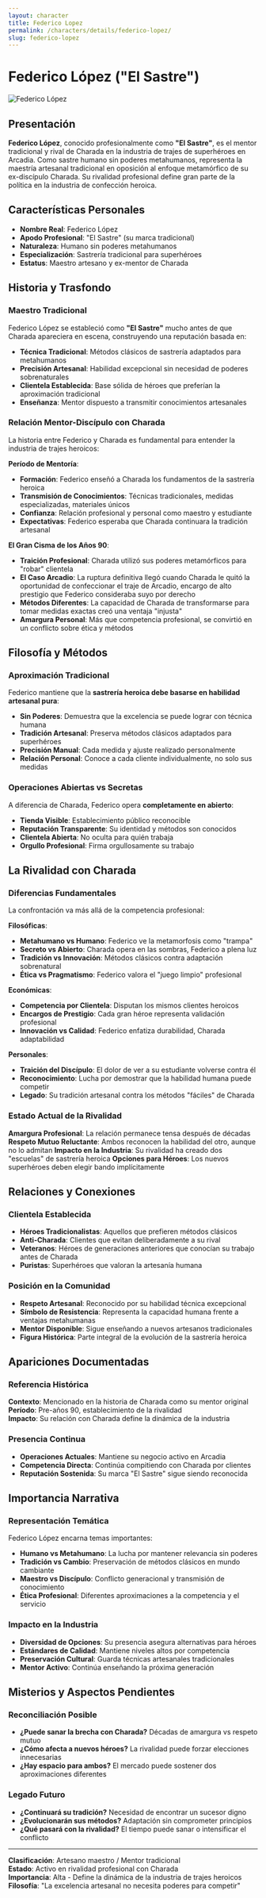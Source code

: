 ```yaml
---
layout: character
title: Federico Lopez
permalink: /characters/details/federico-lopez/
slug: federico-lopez
---
```


# Federico López ("El Sastre")

<div class="character-photo">
  <img src="{{ site.baseurl }}/assets/img/characters/federico-lopez.png" alt="Federico López" />
</div>

## Presentación
**Federico López**, conocido profesionalmente como **"El Sastre"**, es el mentor tradicional y rival de Charada en la industria de trajes de superhéroes en Arcadia. Como sastre humano sin poderes metahumanos, representa la maestría artesanal tradicional en oposición al enfoque metamórfico de su ex-discípulo Charada. Su rivalidad profesional define gran parte de la política en la industria de confección heroica.

## Características Personales
- **Nombre Real**: Federico López
- **Apodo Profesional**: "El Sastre" (su marca tradicional)
- **Naturaleza**: Humano sin poderes metahumanos
- **Especialización**: Sastrería tradicional para superhéroes
- **Estatus**: Maestro artesano y ex-mentor de Charada

## Historia y Trasfondo

### Maestro Tradicional
Federico López se estableció como **"El Sastre"** mucho antes de que Charada apareciera en escena, construyendo una reputación basada en:
- **Técnica Tradicional**: Métodos clásicos de sastrería adaptados para metahumanos
- **Precisión Artesanal**: Habilidad excepcional sin necesidad de poderes sobrenaturales
- **Clientela Establecida**: Base sólida de héroes que preferían la aproximación tradicional
- **Enseñanza**: Mentor dispuesto a transmitir conocimientos artesanales

### Relación Mentor-Discípulo con Charada
La historia entre Federico y Charada es fundamental para entender la industria de trajes heroicos:

**Período de Mentoría**:
- **Formación**: Federico enseñó a Charada los fundamentos de la sastrería heroica
- **Transmisión de Conocimientos**: Técnicas tradicionales, medidas especializadas, materiales únicos
- **Confianza**: Relación profesional y personal como maestro y estudiante
- **Expectativas**: Federico esperaba que Charada continuara la tradición artesanal

**El Gran Cisma de los Años 90**:
- **Traición Profesional**: Charada utilizó sus poderes metamórficos para "robar" clientela
- **El Caso Arcadio**: La ruptura definitiva llegó cuando Charada le quitó la oportunidad de confeccionar el traje de Arcadio, encargo de alto prestigio que Federico consideraba suyo por derecho
- **Métodos Diferentes**: La capacidad de Charada de transformarse para tomar medidas exactas creó una ventaja "injusta"
- **Amargura Personal**: Más que competencia profesional, se convirtió en un conflicto sobre ética y métodos

## Filosofía y Métodos

### Aproximación Tradicional
Federico mantiene que la **sastrería heroica debe basarse en habilidad artesanal pura**:
- **Sin Poderes**: Demuestra que la excelencia se puede lograr con técnica humana
- **Tradición Artesanal**: Preserva métodos clásicos adaptados para superhéroes
- **Precisión Manual**: Cada medida y ajuste realizado personalmente
- **Relación Personal**: Conoce a cada cliente individualmente, no solo sus medidas

### Operaciones Abiertas vs Secretas
A diferencia de Charada, Federico opera **completamente en abierto**:
- **Tienda Visible**: Establecimiento público reconocible
- **Reputación Transparente**: Su identidad y métodos son conocidos
- **Clientela Abierta**: No oculta para quién trabaja
- **Orgullo Profesional**: Firma orgullosamente su trabajo

## La Rivalidad con Charada

### Diferencias Fundamentales
La confrontación va más allá de la competencia profesional:

**Filosóficas**:
- **Metahumano vs Humano**: Federico ve la metamorfosis como "trampa"
- **Secreto vs Abierto**: Charada opera en las sombras, Federico a plena luz
- **Tradición vs Innovación**: Métodos clásicos contra adaptación sobrenatural
- **Ética vs Pragmatismo**: Federico valora el "juego limpio" profesional

**Económicas**:
- **Competencia por Clientela**: Disputan los mismos clientes heroicos
- **Encargos de Prestigio**: Cada gran héroe representa validación profesional
- **Innovación vs Calidad**: Federico enfatiza durabilidad, Charada adaptabilidad

**Personales**:
- **Traición del Discípulo**: El dolor de ver a su estudiante volverse contra él
- **Reconocimiento**: Lucha por demostrar que la habilidad humana puede competir
- **Legado**: Su tradición artesanal contra los métodos "fáciles" de Charada

### Estado Actual de la Rivalidad
**Amargura Profesional**: La relación permanece tensa después de décadas
**Respeto Mutuo Reluctante**: Ambos reconocen la habilidad del otro, aunque no lo admitan
**Impacto en la Industria**: Su rivalidad ha creado dos "escuelas" de sastrería heroica
**Opciones para Héroes**: Los nuevos superhéroes deben elegir bando implícitamente

## Relaciones y Conexiones

### Clientela Establecida
- **Héroes Tradicionalistas**: Aquellos que prefieren métodos clásicos
- **Anti-Charada**: Clientes que evitan deliberadamente a su rival
- **Veteranos**: Héroes de generaciones anteriores que conocían su trabajo antes de Charada
- **Puristas**: Superhéroes que valoran la artesanía humana

### Posición en la Comunidad
- **Respeto Artesanal**: Reconocido por su habilidad técnica excepcional
- **Símbolo de Resistencia**: Representa la capacidad humana frente a ventajas metahumanas
- **Mentor Disponible**: Sigue enseñando a nuevos artesanos tradicionales
- **Figura Histórica**: Parte integral de la evolución de la sastrería heroica

## Apariciones Documentadas

### Referencia Histórica
**Contexto**: Mencionado en la historia de Charada como su mentor original  
**Período**: Pre-años 90, establecimiento de la rivalidad  
**Impacto**: Su relación con Charada define la dinámica de la industria

### Presencia Continua
- **Operaciones Actuales**: Mantiene su negocio activo en Arcadia
- **Competencia Directa**: Continúa compitiendo con Charada por clientes
- **Reputación Sostenida**: Su marca "El Sastre" sigue siendo reconocida

## Importancia Narrativa

### Representación Temática
Federico López encarna temas importantes:
- **Humano vs Metahumano**: La lucha por mantener relevancia sin poderes
- **Tradición vs Cambio**: Preservación de métodos clásicos en mundo cambiante
- **Maestro vs Discípulo**: Conflicto generacional y transmisión de conocimiento
- **Ética Profesional**: Diferentes aproximaciones a la competencia y el servicio

### Impacto en la Industria
- **Diversidad de Opciones**: Su presencia asegura alternativas para héroes
- **Estándares de Calidad**: Mantiene niveles altos por competencia
- **Preservación Cultural**: Guarda técnicas artesanales tradicionales
- **Mentor Activo**: Continúa enseñando la próxima generación

## Misterios y Aspectos Pendientes

### Reconciliación Posible
- **¿Puede sanar la brecha con Charada?** Décadas de amargura vs respeto mutuo
- **¿Cómo afecta a nuevos héroes?** La rivalidad puede forzar elecciones innecesarias
- **¿Hay espacio para ambos?** El mercado puede sostener dos aproximaciones diferentes

### Legado Futuro
- **¿Continuará su tradición?** Necesidad de encontrar un sucesor digno
- **¿Evolucionarán sus métodos?** Adaptación sin comprometer principios
- **¿Qué pasará con la rivalidad?** El tiempo puede sanar o intensificar el conflicto

---

**Clasificación**: Artesano maestro / Mentor tradicional  
**Estado**: Activo en rivalidad profesional con Charada  
**Importancia**: Alta - Define la dinámica de la industria de trajes heroicos  
**Filosofía**: "La excelencia artesanal no necesita poderes para competir"